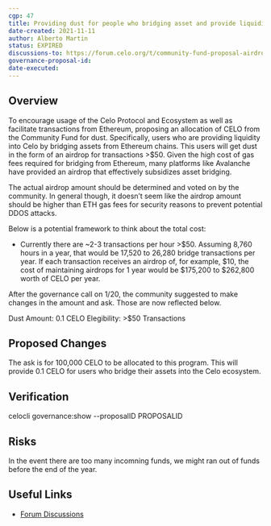 ```yaml
---
cgp: 47
title: Providing dust for people who bridging asset and provide liquidity 
date-created: 2021-11-11
author: Alberto Martin
status: EXPIRED
discussions-to: https://forum.celo.org/t/community-fund-proposal-airdrop-funding-for-optics-bridging-ethereum-celo/2382
governance-proposal-id:
date-executed:
---
```


## Overview
To encourage usage of the Celo Protocol and Ecosystem as well as facilitate transactions from Ethereum, proposing an allocation of CELO from the Community Fund for dust. Specifically, users who are providing liquidity into Celo by bridging assets from Ethereum chains. This users will get dust in the form of an airdrop for transactions >$50. Given the high cost of gas fees required for bridging from Ethereum, many platforms like Avalanche have provided an airdrop that effectively subsidizes asset bridging. 

The actual airdrop amount should be determined and voted on by the community. In general though, it doesn’t seem like the airdrop amount should be higher than ETH gas fees for security reasons to prevent potential DDOS attacks. 

Below is a potential framework to think about the total cost:
* Currently there are ~2-3 transactions per hour >$50. Assuming 8,760 hours in a year, that would be 17,520 to 26,280 bridge transactions per year. If each transaction receives an airdrop of, for example, $10, the cost of maintaining airdrops for 1 year would be $175,200 to $262,800 worth of CELO per year.

After the governance call on 1/20, the community suggested to make changes in the amount and ask. Those are now reflected below. 

Dust Amount: 0.1 CELO
Elegibility: >$50 Transactions

## Proposed Changes
The ask is for 100,000 CELO to be allocated to this program. This will provide 0.1 CELO for users who bridge their assets into the Celo ecosystem. 

## Verification
celocli governance:show --proposalID PROPOSALID

## Risks
In the event there are too many incomning funds, we might ran out of funds before the end of the year. 

## Useful Links
* [Forum Discussions](https://forum.celo.org/t/community-fund-proposal-airdrop-funding-for-optics-bridging-ethereum-celo/2382)

